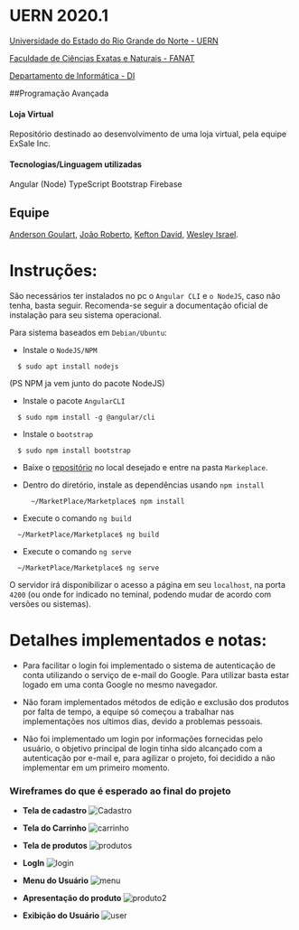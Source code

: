 # UERN 2020.1
[Universidade do Estado do Rio Grande do Norte - UERN](http://portal.uern.br/)

[Faculdade de Ciências Exatas e Naturais - FANAT](http://fanat.uern.br/default.asp?item=faculdade-fanat-apresentacao)

[Departamento de Informática - DI](http://fanat2.uern.br/di/)

##Programação Avançada

#### Loja Virtual
Repositório destinado ao desenvolvimento de uma loja virtual, pela equipe ExSale Inc.

#### Tecnologias/Linguagem utilizadas

Angular (Node) 
TypeScript
Bootstrap
Firebase

## Equipe
[Anderson Goulart](https://github.com/acgoularthub), [João Roberto](https://github.com/joaoroberto50), [Kefton David](https://github.com/KeftonDavid), [Wesley Israel](https://github.com/WesleyIsr4).

# Instruções:

São necessários ter instalados no pc o `Angular CLI` e `o NodeJS`, caso não tenha, basta seguir. Recomenda-se seguir a documentação oficial de instalação para seu sistema operacional.

Para sistema baseados em `Debian/Ubuntu`:

- Instale o `NodeJS/NPM`

```shell
  $ sudo apt install nodejs
```

(PS NPM ja vem junto do pacote NodeJS)

- Instale o pacote `AngularCLI`

```shell
  $ sudo npm install -g @angular/cli 
```

- Instale o `bootstrap`

```shell
  $ sudo npm install bootstrap 
```

- Baixe o [repositório](https://github.com/ExSaleInc/MarketPlace) no local desejado e entre na pasta `Markeplace`.

- Dentro do diretório, instale as dependências usando `npm install`
  
  ```shell
    ~/MarketPlace/Marketplace$ npm install
  ```

- Execute o comando `ng build` 

```shell
  ~/MarketPlace/Marketplace$ ng build
```

- Execute o comando `ng serve` 

```shell
  ~/MarketPlace/Marketplace$ ng serve
```

O servidor irá disponibilizar o acesso a página em seu `localhost`, na porta `4200` (ou onde for indicado no teminal, podendo mudar de acordo com versões ou sistemas).

# Detalhes implementados e notas:

* Para facilitar o login foi implementado o sistema de autenticação de conta utilizando o serviço de e-mail do Google. Para utilizar basta estar logado em uma conta Google no mesmo navegador.

* Não foram implementados métodos de edição e exclusão dos produtos por falta de tempo, a equipe só começou a trabalhar nas implementações nos ultimos dias, devido a problemas pessoais.
* Não foi implementado um login por informações fornecidas pelo usuário, o objetivo principal de login tinha sido alcançado com a autenticação por e-mail e, para agilizar o projeto, foi decidido a não implementar em um primeiro momento.


### Wireframes do que é esperado ao final do projeto

* **Tela de cadastro**
![Cadastro](https://github.com/acgoularthub/MarketPlace/blob/main/imagens/Wireframes/Cadastro.png?raw=true)

* **Tela do Carrinho**
![carrinho](https://github.com/acgoularthub/MarketPlace/blob/main/imagens/Wireframes/Carrinho.png?raw=true)

* **Tela de produtos**
![produtos](https://github.com/acgoularthub/MarketPlace/blob/main/imagens/Wireframes/Compras.png?raw=true)

* **LogIn**
![login](https://github.com/acgoularthub/MarketPlace/blob/main/imagens/Wireframes/Login.png?raw=true)

* **Menu do Usuário**
![menu](https://github.com/acgoularthub/MarketPlace/blob/main/imagens/Wireframes/Menu_user.png?raw=true)

* **Apresentação do produto**
![produto2](https://github.com/acgoularthub/MarketPlace/blob/main/imagens/Wireframes/Produto.png?raw=true)

* **Exibição do Usuário**
![user](https://github.com/acgoularthub/MarketPlace/blob/main/imagens/Wireframes/User.png?raw=true)
